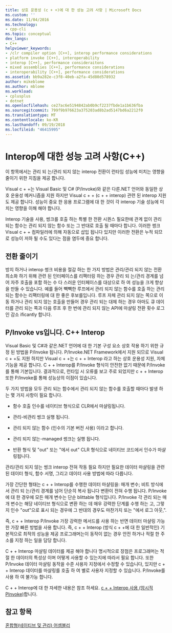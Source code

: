 ```yaml
---
title: 상호 운용성 (c + +)에 대 한 성능 고려 사항 | Microsoft Docs
ms.custom: ''
ms.date: 11/04/2016
ms.technology:
- cpp-cli
ms.topic: conceptual
dev_langs:
- C++
helpviewer_keywords:
- /clr compiler option [C++], interop performance considerations
- platform invoke [C++], interoperability
- interop [C++], performance consideraitons
- mixed assemblies [C++], performance considerations
- interoperability [C++], performance considerations
ms.assetid: bb9a282e-c3f8-40eb-a2fa-45d80d578932
author: mikeblome
ms.author: mblome
ms.workload:
- cplusplus
- dotnet
ms.openlocfilehash: ce27ac6e5194842ab0b9cf2237fbde1a1b636fba
ms.sourcegitcommit: 799f9b976623a375203ad8b2ad5147bd6a2212f0
ms.translationtype: MT
ms.contentlocale: ko-KR
ms.lasthandoff: 09/19/2018
ms.locfileid: "46415995"
---
```

# <a name="performance-considerations-for-interop-c"></a>Interop에 대한 성능 고려 사항(C++)

이 항목에서는 관리 되 는/관리 되지 않는 interop 전환이 런타임 성능에 미치는 영향을 줄이기 위한 지침을 제공 합니다.

Visual c + +는 Visual Basic 및 C# (P/Invoke)와 같은 다른.NET 언어와 동일한 상호 운용성 메커니즘을 지원 하지만 Visual c + + (c + + interop) 관련 된 interop 지원도 제공 합니다. 성능이 중요 한 응용 프로그램에 대 한 것이 각 interop 기술 성능에 미치는 영향을 이해 해야 합니다.

Interop 기술을 사용, 썽크를 호출 하는 특별 한 전환 시퀀스 필요한에 관계 없이 관리 되는 함수는 관리 되지 않는 함수 또는 그 반대로 호출 될 때마다 합니다. 이러한 썽크 Visual c + + 컴파일러에 의해 자동으로 삽입 됩니다 있지만 이러한 전환은 누적 되므로 성능이 저하 될 수도 있다는 점을 염두에 중요 합니다.

## <a name="reducing-transitions"></a>전환 줄이기

방지 하거나 interop 썽크 비용을 절감 하는 한 가지 방법은 관리/관리 되지 않는 전환 최소화 하기 위해 관련 된 인터페이스를 리팩터링 하는 경우 관리 되 는/관리 경계를 넘어 자주 호출을 포함 하는 수 다 스러운 인터페이스를 대상으로 하 여 성능을 크게 향상을 만들 수 있습니다. 예를 들어 빽빽한 루프에서 관리 되지 않는 함수를 호출 하는 관리 되는 함수는 리팩터링에 대 한 좋은 후보를입니다. 루프 자체 관리 되지 않는 쪽으로 이동 하거나 관리 되지 않는 호출을 만들어 경우 관리 되는 대체 하는 경우 아마도 큐 데이터를 관리 되는 쪽과 다음 루프 후 한 번에 관리 되지 않는 API에 마샬링 전환 횟수 로그인 감소 ificantly 합니다.

## <a name="pinvoke-vs-c-interop"></a>P/Invoke vs입니다. C++ Interop

Visual Basic 및 C#과 같은.NET 언어에 대 한 기본 구성 요소 상호 작용 하기 위한 규정 된 방법을 P/Invoke 됩니다. P/Invoke.NET Framework에서 지원 되므로 Visual c + +도 지원 하지만 Visual c + +는 c + + Interop 라고 하는 상호 운용성 지원, 자체 기능을 제공 합니다. C + + Interop를 P/Invoke 형식이 안전한 없기 때문에 P/Invoke를 통해 기본입니다. 결과적으로, 런타임 시 오류를 보고 주로 되었지만 c + + Interop 또한 P/Invoke를 통해 성능상의 이점이 있습니다.

두 가지 방법을 모두 관리 되는 함수에서 관리 되지 않는 함수를 호출할 때마다 발생 하는 몇 가지 사항이 필요 합니다.

- 함수 호출 인수를 네이티브 형식으로 CLR에서 마샬링됩니다.

- 관리-비관리 썽크 실행 됩니다.

- 관리 되지 않는 함수 (인수의 기본 버전 사용) 이라고 합니다.

- 관리 되지 않는-managed 썽크는 실행 됩니다.

- 반환 형식 및 "out" 또는 "에서 out" CLR 형식으로 네이티브 코드에서 인수가 마샬링됩니다.

관리/관리 되지 않는 썽크 interop 전혀 작동 필요 하지만 필요한 데이터 마샬링을 관련 된 데이터 형식, 함수 서명, 그리고 데이터 사용 방법에 따라 다릅니다.

가장 간단한 형태는 c + + Interop를 수행한 데이터 마샬링을: 매개 변수; 비트 방식에서 관리 되 는/관리 경계를 넘어 단순히 복사 됩니다 변환이 전혀 수행 됩니다. P/Invoke에 대 한 경우에 모든 매개 변수는 단순 blittable 형식입니다. P/Invoke 각 관리 되는 매개 변수는 해당 네이티브 형식으로 변환 하는 데 매우 강력한 단계를 수행 하는 고, 그렇지 인수 "out"으로 표시 되는 경우에 그 반대의 경우도 마찬가지 또는 "에서 로그 아웃,".

즉, c + + Interop P/Invoke 가장 강력한 메서드를 사용 하는 반면 데이터 마샬링 가능한 가장 빠른 방법을 사용 합니다. 즉, c + + Interop (방식 c + +에 대 한 일반적인) 기본적으로 최적의 성능을 제공 프로그래머는이 동작이 없는 경우 안전 하거나 적절 한 주소를 지정 하는 일을 담당 합니다.

C + + Interop 마샬링 데이터를 제공 해야 합니다 명시적으로 장점은 프로그래머는 적절 한 데이터의 특성상 이며 어떻게 사용할 수 있는지에 따라서 필요 합니다. 또한 P/Invoke 데이터 마샬링 동작을 수준 사용자 지정에서 수정할 수 있습니다, 있지만 c + + Interop 데이터를 마샬링를 호출 하 여 별로 사용자 지정할 수 있습니다. P/Invoke를 사용 하 여 불가능 합니다.

C + + Interop에 대 한 자세한 내용은 참조 하세요. [c + + Interop 사용 (암시적 PInvoke)](../dotnet/using-cpp-interop-implicit-pinvoke.md)합니다.

## <a name="see-also"></a>참고 항목

[혼합형(네이티브 및 관리) 어셈블리](../dotnet/mixed-native-and-managed-assemblies.md)